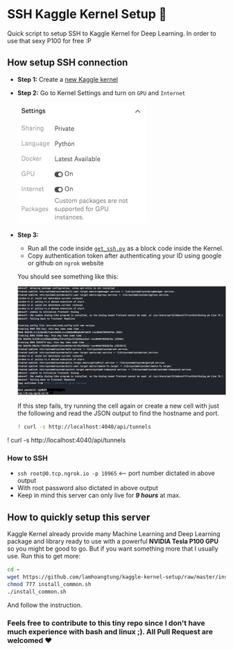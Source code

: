 # SSH Kaggle Kernel Setup :rocket:
Quick script to setup SSH to Kaggle Kernel for Deep Learning. In order to use that sexy P100 for free :P

## How setup SSH connection
- **Step 1:** Create a [new Kaggle kernel](https://www.kaggle.com/kernels) 

- **Step 2:** Go to Kernel Settings and turn on `GPU` and `Internet`

    ![setting](./fig/setting.png)

- **Step 3:** 
    - Run all the code inside [`get_ssh.py`](./get_ssh.py) as a block code inside the Kernel. 
    - Copy authentication token after authenticating your ID using google or github on `ngrok` website

    You should see something like this:

    ![ssh](./fig/ssh.png)

    If this step fails, try running the cell again or create a new cell with just the following and read the JSON output to    find the hostname and port.
    ```bash
    ! curl -s http://localhost:4040/api/tunnels
    ```

! curl -s http://localhost:4040/api/tunnels
### **How to SSH**    
- `ssh root@0.tcp.ngrok.io -p 10965` <-- port number dictated in above output
- With root password also dictated in above output
- Keep in mind this server can only live for ***9 hours*** at max.

## How to quickly setup this server
Kaggle Kernel already provide many Machine Learning and Deep Learning package and library ready to use with a powerful **NVIDIA Tesla P100 GPU** so you might be good to go. But if you want something more that I usually use. Run this to get more:
```bash
cd ~
wget https://github.com/lamhoangtung/kaggle-kernel-setup/raw/master/install_common.sh
chmod 777 install_common.sh
./install_common.sh
```
And follow the instruction.

### **Feels free to contribute to this tiny repo since I don't have much experience with bash and linux ;). All Pull Request are welcomed :heart:**
